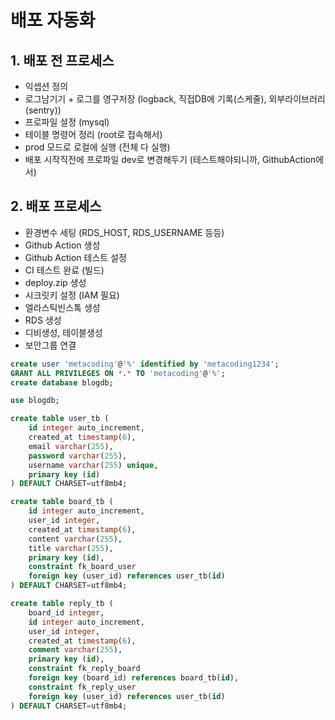 # 배포 자동화

## 1. 배포 전 프로세스
- 익셉션 정의
- 로그남기기 + 로그를 영구저장 (logback, 직접DB에 기록(스케줄), 외부라이브러리(sentry))
- 프로파일 설정 (mysql)
- 테이블 명령어 정리 (root로 접속해서)
- prod 모드로 로컬에 실행 (전체 다 실행)
- 배포 시작직전에 프로파일 dev로 변경해두기 (테스트해야되니까, GithubAction에서)

## 2. 배포 프로세스
- 환경변수 세팅 (RDS_HOST, RDS_USERNAME 등등)
- Github Action 생성
- Github Action 테스트 설정
- CI 테스트 완료 (빌드)
- deploy.zip 생성
- 시크릿키 설정 (IAM 필요)
- 엘라스틱빈스톡 생성
- RDS 생성
- 디비생성, 테이블생성
- 보안그룹 연결


```sql
create user 'metacoding'@'%' identified by 'metacoding1234';
GRANT ALL PRIVILEGES ON *.* TO 'metacoding'@'%';
create database blogdb;

use blogdb;

create table user_tb (
    id integer auto_increment,
    created_at timestamp(6),
    email varchar(255),
    password varchar(255),
    username varchar(255) unique,
    primary key (id)
) DEFAULT CHARSET=utf8mb4;

create table board_tb (
    id integer auto_increment,
    user_id integer,
    created_at timestamp(6),
    content varchar(255),
    title varchar(255),
    primary key (id),
    constraint fk_board_user
    foreign key (user_id) references user_tb(id)
) DEFAULT CHARSET=utf8mb4;

create table reply_tb (
    board_id integer,
    id integer auto_increment,
    user_id integer,
    created_at timestamp(6),
    comment varchar(255),
    primary key (id),
    constraint fk_reply_board
    foreign key (board_id) references board_tb(id),
    constraint fk_reply_user
    foreign key (user_id) references user_tb(id)
) DEFAULT CHARSET=utf8mb4;
```
